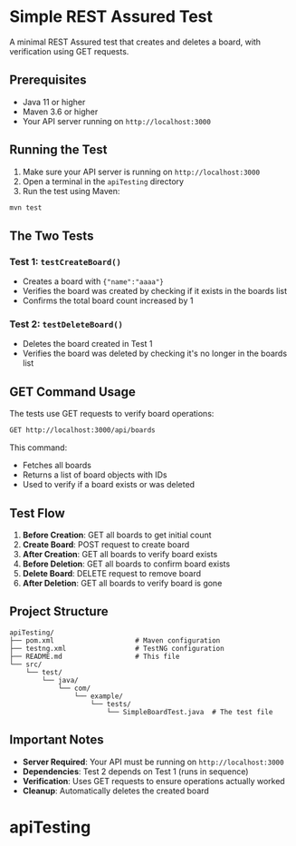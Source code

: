 # Simple REST Assured Test

A minimal REST Assured test that creates and deletes a board, with verification using GET requests.

## Prerequisites

- Java 11 or higher
- Maven 3.6 or higher
- Your API server running on `http://localhost:3000`

## Running the Test

1. Make sure your API server is running on `http://localhost:3000`
2. Open a terminal in the `apiTesting` directory
3. Run the test using Maven:

```bash
mvn test
```

## The Two Tests

### Test 1: `testCreateBoard()`
- Creates a board with `{"name":"aaaa"}`
- Verifies the board was created by checking if it exists in the boards list
- Confirms the total board count increased by 1

### Test 2: `testDeleteBoard()`
- Deletes the board created in Test 1
- Verifies the board was deleted by checking it's no longer in the boards list

## GET Command Usage

The tests use GET requests to verify board operations:

```bash
GET http://localhost:3000/api/boards
```

This command:
- Fetches all boards
- Returns a list of board objects with IDs
- Used to verify if a board exists or was deleted

## Test Flow

1. **Before Creation**: GET all boards to get initial count
2. **Create Board**: POST request to create board
3. **After Creation**: GET all boards to verify board exists
4. **Before Deletion**: GET all boards to confirm board exists
5. **Delete Board**: DELETE request to remove board
6. **After Deletion**: GET all boards to verify board is gone

## Project Structure

```
apiTesting/
├── pom.xml                    # Maven configuration
├── testng.xml                 # TestNG configuration
├── README.md                  # This file
└── src/
    └── test/
        └── java/
            └── com/
                └── example/
                    └── tests/
                        └── SimpleBoardTest.java  # The test file
```

## Important Notes

- **Server Required**: Your API must be running on `http://localhost:3000`
- **Dependencies**: Test 2 depends on Test 1 (runs in sequence)
- **Verification**: Uses GET requests to ensure operations actually worked
- **Cleanup**: Automatically deletes the created board 
# apiTesting
